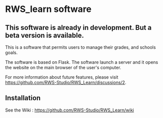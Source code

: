 # RWS_learn software

## This software is already in development. But a beta version is available.

This is a software that permits users to manage their grades, and schools goals.

The software is based on Flask. The software launch a server and it opens the website on the main browser of the user's computer.

For more information about future features, please visit https://github.com/RWS-Studio/RWS_Learn/discussions/2.

## Installation

See the Wiki : https://github.com/RWS-Studio/RWS_Learn/wiki
